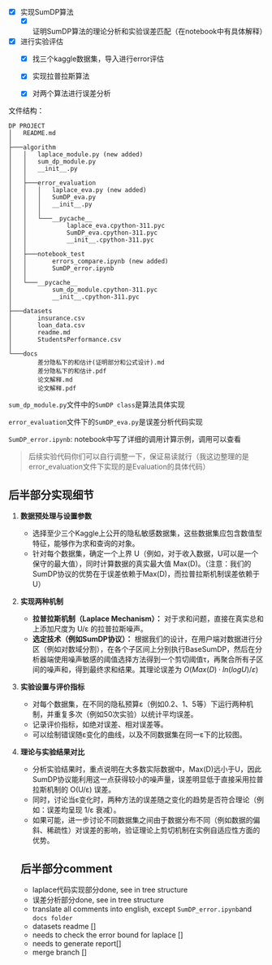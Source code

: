 - [x] 实现SumDP算法
  - [x] 证明SumDP算法的理论分析和实验误差匹配（在notebook中有具体解释）

- [x] 进行实验评估
  - [x] 找三个kaggle数据集，导入进行error评估
  - [x] 实现拉普拉斯算法
  - [x] 对两个算法进行误差分析




文件结构：

```
DP PROJECT
│   README.md
│   
├───algorithm
│   │   laplace_module.py (new added)
│   │   sum_dp_module.py
│   │   __init__.py
│   │
│   ├───error_evaluation
│   │   │   laplace_eva.py (new added)
│   │   │   SumDP_eva.py
│   │   │   __init__.py
│   │   │
│   │   └───__pycache__
│   │           laplace_eva.cpython-311.pyc
│   │           SumDP_eva.cpython-311.pyc
│   │           __init__.cpython-311.pyc
│   │
│   ├───notebook_test
│   │       errors_compare.ipynb (new added)
│   │       SumDP_error.ipynb
│   │
│   └───__pycache__
│           sum_dp_module.cpython-311.pyc
│           __init__.cpython-311.pyc
│
├───datasets 
│       insurance.csv
│       loan_data.csv
│       readme.md
│       StudentsPerformance.csv
│
└───docs
        差分隐私下的和估计(证明部分和公式设计).md
        差分隐私下的和估计.pdf
        论文解释.md
        论文解释.pdf

```

`sum_dp_module.py`文件中的`SumDP class`是算法具体实现

`error_evaluation`文件下的`SumDP_eva.py`是误差分析代码实现

`SumDP_error.ipynb`: notebook中写了详细的调用计算示例，调用可以查看

> 后续实验代码你们可以自行调整一下，保证易读就行（我这边整理的是error_evaluation文件下实现的是Evaluation的具体代码）

## 后半部分实现细节

1. **数据预处理与设置参数**
   - 选择至少三个Kaggle上公开的隐私敏感数据集，这些数据集应包含数值型特征，能够作为求和查询的对象。
   - 针对每个数据集，确定一个上界 U（例如，对于收入数据，U可以是一个保守的最大值），同时计算数据的真实最大值 Max(D)。（注意：我们的SumDP协议的优势在于误差依赖于Max(D)，而拉普拉斯机制误差依赖于U）
2. **实现两种机制**
   - **拉普拉斯机制（Laplace Mechanism）：**
      对于求和问题，直接在真实总和上添加尺度为 U/ε 的拉普拉斯噪声。
   - **选定技术（例如SumDP协议）：**
      根据我们的设计，在用户端对数据进行分区（例如对数域分割），在各个子区间上分别执行BaseSumDP，然后在分析器端使用噪声敏感的阈值选择方法得到一个剪切阈值τ，再聚合所有子区间的噪声和，得到最终求和结果。其理论误差为 $O(Max(D)·ln(log U)/ε)$ 
3. **实验设置与评价指标**
   - 对每个数据集，在不同的隐私预算ε（例如0.2、1、5等）下运行两种机制，并重复多次（例如50次实验）以统计平均误差。
   - 记录评价指标，如绝对误差、相对误差等。
   - 可以绘制错误随ε变化的曲线，以及不同数据集在同一ε下的比较图。
4. **理论与实验结果对比**
   - 分析实验结果时，重点说明在大多数实际数据中，Max(D)远小于U，因此SumDP协议能利用这一点获得较小的噪声量，误差明显低于直接采用拉普拉斯机制的 O(U/ε) 误差。
   - 同时，讨论当ε变化时，两种方法的误差随之变化的趋势是否符合理论（例如：误差均呈现 1/ε 衰减）。
   - 如果可能，进一步讨论不同数据集之间由于数据分布不同（例如数据的偏斜、稀疏性）对误差的影响，验证理论上剪切机制在实例自适应性方面的优势。


   ## 后半部分comment

   - laplace代码实现部分done, see in tree structure
   - 误差分析部分done, see in tree structure
   - translate all comments into english, except `SumDP_error.ipynb`and `docs folder`
   - datasets readme [] 
   - needs to check the error bound for laplace []
   - needs to generate report[]
   - merge branch []


